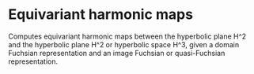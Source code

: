 Equivariant harmonic maps
=======

Computes equivariant harmonic maps between the hyperbolic plane H^2 and the hyperbolic plane H^2 or hyperbolic space H^3, given a domain Fuchsian representation and an image Fuchsian or quasi-Fuchsian representation.
